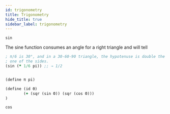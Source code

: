 ```yaml
---
id: trigonometry
title: Trigonometry
hide_title: true
sidebar_label: trigonometry
---
```


`sin`

The sine function consumes an angle for a right triangle and will tell

``` clojure
; π/6 is 30°, and in a 30-60-90 triangle, the hypotenuse is double the length of
; one of the sides.
(sin (* 1/6 pi)) ;; → 1/2


(define π pi)

(define (id Θ)
        (+ (sqr (sin Θ)) (sqr (cos Θ)))
)
```

`cos`